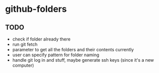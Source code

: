 # github-folders
## TODO 
- check if folder already there
- run git fetch
- parameter to get all the folders and their contents currently
- user can specify pattern for folder naming
- handle git log in and stuff, maybe generate ssh keys (since it's a new computer)